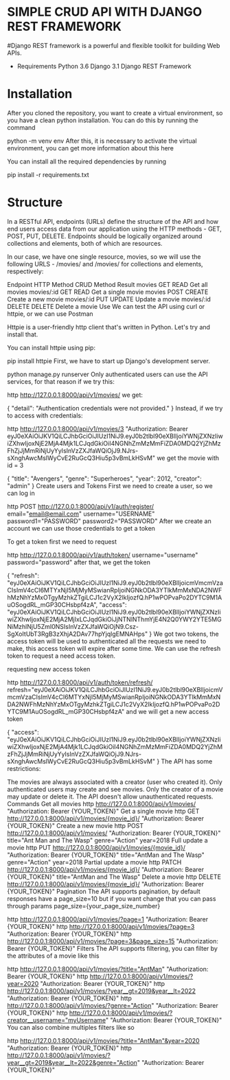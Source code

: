 # SIMPLE CRUD API WITH DJANGO REST FRAMEWORK
#Django REST framework is a powerful and flexible toolkit for building Web APIs.

* Requirements
Python 3.6
Django 3.1
Django REST Framework
# Installation
After you cloned the repository, you want to create a virtual environment, so you have a clean python installation. You can do this by running the command

python -m venv env
After this, it is necessary to activate the virtual environment, you can get more information about this here

You can install all the required dependencies by running

pip install -r requirements.txt
# Structure
In a RESTful API, endpoints (URLs) define the structure of the API and how end users access data from our application using the HTTP methods - GET, POST, PUT, DELETE. Endpoints should be logically organized around collections and elements, both of which are resources.

In our case, we have one single resource, movies, so we will use the following URLS - /movies/ and /movies/<id> for collections and elements, respectively:

Endpoint	HTTP Method	CRUD Method	Result
movies	GET	READ	Get all movies
movies/:id	GET	READ	Get a single movie
movies	POST	CREATE	Create a new movie
movies/:id	PUT	UPDATE	Update a movie
movies/:id	DELETE	DELETE	Delete a movie
Use
We can test the API using curl or httpie, or we can use Postman

Httpie is a user-friendly http client that's written in Python. Let's try and install that.

You can install httpie using pip:

pip install httpie
First, we have to start up Django's development server.

python manage.py runserver
Only authenticated users can use the API services, for that reason if we try this:

http  http://127.0.0.1:8000/api/v1/movies/
we get:

{
    "detail": "Authentication credentials were not provided."
}
Instead, if we try to access with credentials:

http http://127.0.0.1:8000/api/v1/movies/3 "Authorization: Bearer eyJ0eXAiOiJKV1QiLCJhbGciOiJIUzI1NiJ9.eyJ0b2tlbl90eXBlIjoiYWNjZXNzIiwiZXhwIjoxNjE2MjA4Mjk1LCJqdGkiOiI4NGNhZmMzMmFiZDA0MDQ2YjZhMzFhZjJjMmRiNjUyYyIsInVzZXJfaWQiOjJ9.NJrs-sXnghAwcMsIWyCvE2RuGcQ3Hiu5p3vBmLkHSvM"
we get the movie with id = 3

{  "title":  "Avengers",  "genre":  "Superheroes",  "year":  2012,  "creator":  "admin"  }
Create users and Tokens
First we need to create a user, so we can log in

http POST http://127.0.0.1:8000/api/v1/auth/register/ email="email@email.com" username="USERNAME" password1="PASSWORD" password2="PASSWORD"
After we create an account we can use those credentials to get a token

To get a token first we need to request

http http://127.0.0.1:8000/api/v1/auth/token/ username="username" password="password"
after that, we get the token

{
    "refresh": "eyJ0eXAiOiJKV1QiLCJhbGciOiJIUzI1NiJ9.eyJ0b2tlbl90eXBlIjoicmVmcmVzaCIsImV4cCI6MTYxNjI5MjMyMSwianRpIjoiNGNkODA3YTlkMmMxNDA2NWFhMzNhYzMxOTgyMzhkZTgiLCJ1c2VyX2lkIjozfQ.hP1wPOPvaPo2DYTC9M1AuOSogdRL_mGP30CHsbpf4zA",
    "access": "eyJ0eXAiOiJKV1QiLCJhbGciOiJIUzI1NiJ9.eyJ0b2tlbl90eXBlIjoiYWNjZXNzIiwiZXhwIjoxNjE2MjA2MjIxLCJqdGkiOiJjNTNlNThmYjE4N2Q0YWY2YTE5MGNiMzhlNjU5ZmI0NSIsInVzZXJfaWQiOjN9.Csz-SgXoItUbT3RgB3zXhjA2DAv77hpYjqlgEMNAHps"
}
We got two tokens, the access token will be used to authenticated all the requests we need to make, this access token will expire after some time. We can use the refresh token to request a need access token.

requesting new access token

http http://127.0.0.1:8000/api/v1/auth/token/refresh/ refresh="eyJ0eXAiOiJKV1QiLCJhbGciOiJIUzI1NiJ9.eyJ0b2tlbl90eXBlIjoicmVmcmVzaCIsImV4cCI6MTYxNjI5MjMyMSwianRpIjoiNGNkODA3YTlkMmMxNDA2NWFhMzNhYzMxOTgyMzhkZTgiLCJ1c2VyX2lkIjozfQ.hP1wPOPvaPo2DYTC9M1AuOSogdRL_mGP30CHsbpf4zA"
and we will get a new access token

{
    "access": "eyJ0eXAiOiJKV1QiLCJhbGciOiJIUzI1NiJ9.eyJ0b2tlbl90eXBlIjoiYWNjZXNzIiwiZXhwIjoxNjE2MjA4Mjk1LCJqdGkiOiI4NGNhZmMzMmFiZDA0MDQ2YjZhMzFhZjJjMmRiNjUyYyIsInVzZXJfaWQiOjJ9.NJrs-sXnghAwcMsIWyCvE2RuGcQ3Hiu5p3vBmLkHSvM"
}
The API has some restrictions:

The movies are always associated with a creator (user who created it).
Only authenticated users may create and see movies.
Only the creator of a movie may update or delete it.
The API doesn't allow unauthenticated requests.
Commands
Get all movies
http http://127.0.0.1:8000/api/v1/movies/ "Authorization: Bearer {YOUR_TOKEN}" 
Get a single movie
http GET http://127.0.0.1:8000/api/v1/movies/{movie_id}/ "Authorization: Bearer {YOUR_TOKEN}" 
Create a new movie
http POST http://127.0.0.1:8000/api/v1/movies/ "Authorization: Bearer {YOUR_TOKEN}" title="Ant Man and The Wasp" genre="Action" year=2018 
Full update a movie
http PUT http://127.0.0.1:8000/api/v1/movies/{movie_id}/ "Authorization: Bearer {YOUR_TOKEN}" title="AntMan and The Wasp" genre="Action" year=2018
Partial update a movie
http PATCH http://127.0.0.1:8000/api/v1/movies/{movie_id}/ "Authorization: Bearer {YOUR_TOKEN}" title="AntMan and The Wasp" 
Delete a movie
http DELETE http://127.0.0.1:8000/api/v1/movies/{movie_id}/ "Authorization: Bearer {YOUR_TOKEN}"
Pagination
The API supports pagination, by default responses have a page_size=10 but if you want change that you can pass through params page_size={your_page_size_number}

http http://127.0.0.1:8000/api/v1/movies/?page=1 "Authorization: Bearer {YOUR_TOKEN}"
http http://127.0.0.1:8000/api/v1/movies/?page=3 "Authorization: Bearer {YOUR_TOKEN}"
http http://127.0.0.1:8000/api/v1/movies/?page=3&page_size=15 "Authorization: Bearer {YOUR_TOKEN}"
Filters
The API supports filtering, you can filter by the attributes of a movie like this

http http://127.0.0.1:8000/api/v1/movies/?title="AntMan" "Authorization: Bearer {YOUR_TOKEN}"
http http://127.0.0.1:8000/api/v1/movies/?year=2020 "Authorization: Bearer {YOUR_TOKEN}"
http http://127.0.0.1:8000/api/v1/movies/?year__gt=2019&year__lt=2022 "Authorization: Bearer {YOUR_TOKEN}"
http http://127.0.0.1:8000/api/v1/movies/?genre="Action" "Authorization: Bearer {YOUR_TOKEN}"
http http://127.0.0.1:8000/api/v1/movies/?creator__username="myUsername" "Authorization: Bearer {YOUR_TOKEN}"
You can also combine multiples filters like so

http http://127.0.0.1:8000/api/v1/movies/?title="AntMan"&year=2020 "Authorization: Bearer {YOUR_TOKEN}"
http http://127.0.0.1:8000/api/v1/movies/?year__gt=2019&year__lt=2022&genre="Action" "Authorization: Bearer {YOUR_TOKEN}"
